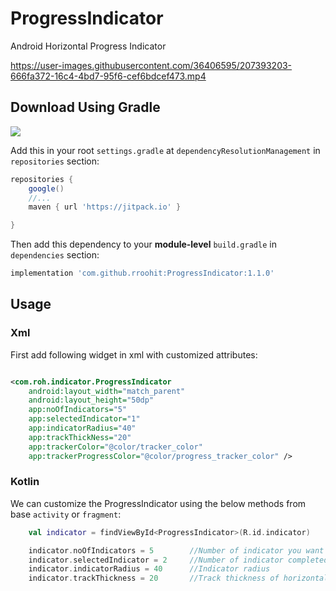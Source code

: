 # ProgressIndicator

Android Horizontal Progress Indicator

https://user-images.githubusercontent.com/36406595/207393203-666fa372-16c4-4bd7-95f6-cef6bdcef473.mp4

## Download Using Gradle

[![](https://jitpack.io/v/rroohit/ProgressIndicator.svg)](https://jitpack.io/#rroohit/ProgressIndicator)

Add this in your root `settings.gradle` at `dependencyResolutionManagement` in `repositories`
section:

```groovy
repositories {
    google()
    //...
    maven { url 'https://jitpack.io' }

}
```

Then add this dependency to your **module-level** `build.gradle` in `dependencies` section:

```groovy
implementation 'com.github.rroohit:ProgressIndicator:1.1.0'
```

## Usage

### Xml

First add following widget in xml with customized attributes:

```xml

<com.roh.indicator.ProgressIndicator 
    android:layout_width="match_parent"
    android:layout_height="50dp" 
    app:noOfIndicators="5" 
    app:selectedIndicator="1"
    app:indicatorRadius="40" 
    app:trackThickNess="20" 
    app:trackerColor="@color/tracker_color"
    app:trackerProgressColor="@color/progress_tracker_color" />
```

### Kotlin

We can customize the ProgressIndicator using the below methods from base `activity` or `fragment`:

```kotlin
    val indicator = findViewById<ProgressIndicator>(R.id.indicator)

    indicator.noOfIndicators = 5        //Number of indicator you want show
    indicator.selectedIndicator = 2     //Number of indicator completed position
    indicator.indicatorRadius = 40      //Indicator radius
    indicator.trackThickness = 20       //Track thickness of horizontal progress bar
```

#